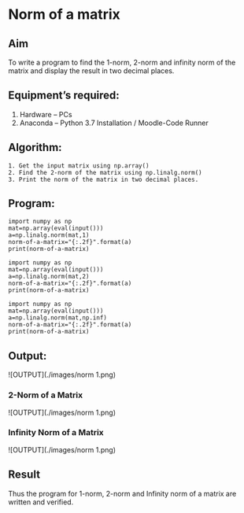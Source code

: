 # Norm of a matrix
## Aim
To write a program to find the 1-norm, 2-norm and infinity norm of the matrix and display the result in two decimal places.
## Equipment’s required:
1.	Hardware – PCs
2.	Anaconda – Python 3.7 Installation / Moodle-Code Runner
## Algorithm:
	1. Get the input matrix using np.array()   
    2. Find the 2-norm of the matrix using np.linalg.norm()
	3. Print the norm of the matrix in two decimal places.
## Program:
```
import numpy as np
mat=np.array(eval(input()))
a=np.linalg.norm(mat,1)
norm-of-a-matrix="{:.2f}".format(a)
print(norm-of-a-matrix)

import numpy as np
mat=np.array(eval(input()))
a=np.linalg.norm(mat,2)
norm-of-a-matrix="{:.2f}".format(a)
print(norm-of-a-matrix)

import numpy as np
mat=np.array(eval(input()))
a=np.linalg.norm(mat,np.inf)
norm-of-a-matrix="{:.2f}".format(a)
print(norm-of-a-matrix)

```
## Output:
![OUTPUT](./images/norm 1.png)

### 2-Norm of a Matrix
![OUTPUT](./images/norm 1.png)

### Infinity Norm of a Matrix
![OUTPUT](./images/norm 1.png)

## Result
Thus the program for 1-norm, 2-norm and Infinity norm of a matrix are written and verified.
